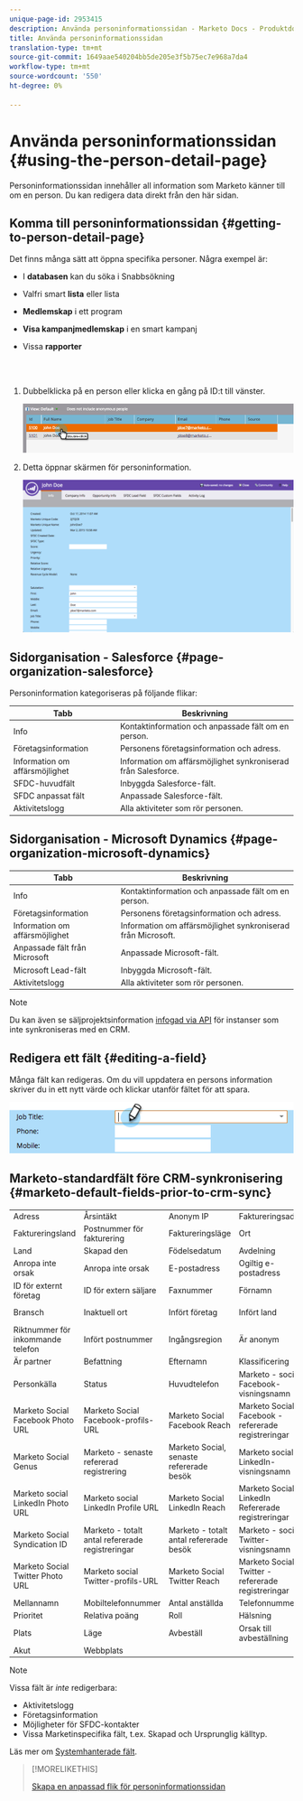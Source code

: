 ```yaml
---
unique-page-id: 2953415
description: Använda personinformationssidan - Marketo Docs - Produktdokumentation
title: Använda personinformationssidan
translation-type: tm+mt
source-git-commit: 1649aae540204bb5de205e3f5b75ec7e968a7da4
workflow-type: tm+mt
source-wordcount: '550'
ht-degree: 0%

---
```



# Använda personinformationssidan {#using-the-person-detail-page}

Personinformationssidan innehåller all information som Marketo känner till om en person. Du kan redigera data direkt från den här sidan.

## Komma till personinformationssidan {#getting-to-person-detail-page}

Det finns många sätt att öppna specifika personer. Några exempel är:

* I **databasen** kan du söka i Snabbsökning
* Valfri smart **lista** eller lista
* **Medlemskap** i ett program
* **Visa kampanjmedlemskap** i en smart kampanj
* Vissa **rapporter**

   <br> 

1. Dubbelklicka på en person eller klicka en gång på ID:t till vänster.

   ![](assets/one-1.png)

1. Detta öppnar skärmen för personinformation.

   ![](assets/two-5.png)

## Sidorganisation - Salesforce {#page-organization-salesforce}

Personinformation kategoriseras på följande flikar:

| Tabb | Beskrivning |
|---|---|
| Info | Kontaktinformation och anpassade fält om en person. |
| Företagsinformation | Personens företagsinformation och adress. |
| Information om affärsmöjlighet | Information om affärsmöjlighet synkroniserad från Salesforce. |
| SFDC-huvudfält | Inbyggda Salesforce-fält. |
| SFDC anpassat fält | Anpassade Salesforce-fält. |
| Aktivitetslogg | Alla aktiviteter som rör personen. |

## Sidorganisation - Microsoft Dynamics {#page-organization-microsoft-dynamics}

| Tabb | Beskrivning |
|---|---|
| Info | Kontaktinformation och anpassade fält om en person. |
| Företagsinformation | Personens företagsinformation och adress. |
| Information om affärsmöjlighet | Information om affärsmöjlighet synkroniserad från Microsoft. |
| Anpassade fält från Microsoft | Anpassade Microsoft-fält. |
| Microsoft Lead-fält | Inbyggda Microsoft-fält. |
| Aktivitetslogg | Alla aktiviteter som rör personen. |

>[!NOTE]
>
>Du kan även se säljprojektsinformation [infogad via API](http://developers.marketo.com/rest-api/lead-database/opportunities/) för instanser som inte synkroniseras med en CRM.

## Redigera ett fält {#editing-a-field}

Många fält kan redigeras. Om du vill uppdatera en persons information skriver du in ett nytt värde och klickar utanför fältet för att spara.

![](assets/image2015-2-27-11-3a14-3a2.png)

## Marketo-standardfält före CRM-synkronisering {#marketo-default-fields-prior-to-crm-sync}

|  |  |  |  |  |
|---|---|---|---|---|
| Adress | Årsintäkt | Anonym IP | Faktureringsadress | Faktureringsort |
| Faktureringsland | Postnummer för fakturering | Faktureringsläge | Ort | Företag |
| Land | Skapad den | Födelsedatum | Avdelning | Ring inte |
| Anropa inte orsak | Anropa inte orsak | E-postadress | Ogiltig e-postadress | Ogiltig e-postorsak |
| ID för externt företag | ID för extern säljare | Faxnummer | Förnamn | Fullständigt namn |
| Bransch | Inaktuell ort | Infört företag | Infört land | Ingående metropolitområde |
| Riktnummer för inkommande telefon | Infört postnummer | Ingångsregion | Är anonym | Är kund |
| Är partner | Befattning | Efternamn | Klassificering | Poäng |
| Personkälla | Status | Huvudtelefon | Marketo - socialt Facebook-visningsnamn | Marketo Social Facebook-ID |
| Marketo Social Facebook Photo URL | Marketo Social Facebook-profils-URL | Marketo Social Facebook Reach | Marketo Social Facebook - refererade registreringar | Marketo Social Facebook Refererade besök |
| Marketo Social Genus | Marketo - senaste refererad registrering | Marketo Social, senaste refererade besök | Marketo socialt LinkedIn-visningsnamn | Marketo social LinkedIn-ID |
| Marketo social LinkedIn Photo URL | Marketo social LinkedIn Profile URL | Marketo Social LinkedIn Reach | Marketo Social LinkedIn Refererade registreringar | Marketo social LinkedIn refererade besök |
| Marketo Social Syndication ID | Marketo - totalt antal refererade registreringar | Marketo - totalt antal refererade besök | Marketo - socialt Twitter-visningsnamn | Marketo Social Twitter-ID |
| Marketo Social Twitter Photo URL | Marketo social Twitter-profils-URL | Marketo Social Twitter Reach | Marketo Social Twitter - refererade registreringar | Marketo Social Twitter refererade besök |
| Mellannamn | Mobiltelefonnummer | Antal anställda | Telefonnummer | Postnummer |
| Prioritet | Relativa poäng | Roll | Hälsning | SIC-kod |
| Plats | Läge | Avbeställ | Orsak till avbeställning | Uppdaterat den |
| Akut | Webbplats |  |  |  |

>[!NOTE]
>
>Vissa fält är _inte_ redigerbara:
>
>* Aktivitetslogg
>* Företagsinformation
>* Möjligheter för SFDC-kontakter
>* Vissa Marketinspecifika fält, t.ex. Skapad och Ursprunglig källtyp.

>
>
Läs mer om [Systemhanterade fält](/help/marketo/product-docs/administration/field-management/understanding-system-managed-fields.md).

>[!MORELIKETHIS]
>
>[Skapa en anpassad flik för personinformationssidan](/help/marketo/product-docs/administration/settings/creating-a-custom-tab-for-the-person-detail-page.md)
